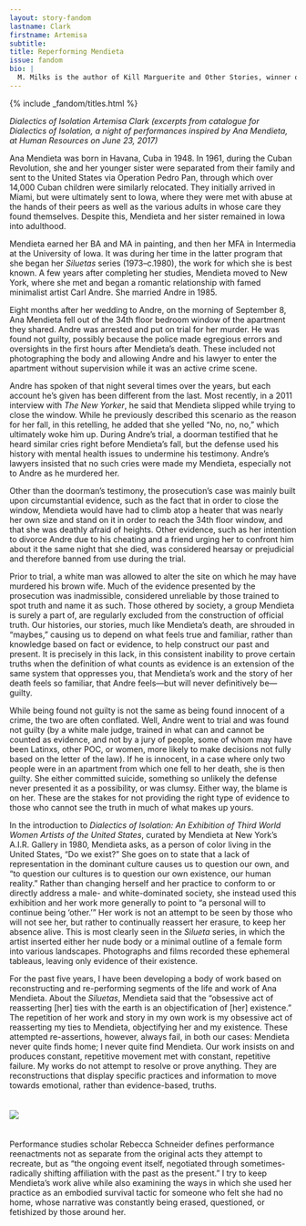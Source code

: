 ```yaml
---
layout: story-fandom
lastname: Clark
firstname: Artemisa
subtitle: 
title: Reperforming Mendieta
issue: fandom
bio: |
  M. Milks is the author of Kill Marguerite and Other Stories, winner of the 2015 Devil’s Kitchen Reading Award in Fiction and a Lambda Literary Award finalist; as well as three chapbooks, most recently The Feels, an exploration of fan fiction and affect. They are editor of The &NOW Awards 3: The Best Innovative Writing, 2011-2013 and co-editor of Asexualities: Feminist and Queer Perspectives.
---
```




<style>

.section-intro {
    background: url('{{ site.baseurl }}/assets/images/issues/02_fandom/clark-artemisa-reperforming-ana-mendieta-MattSavitsky9.jpg') no-repeat;
        background-size: cover;
    background-position: center;

}
 
 p img {
    margin: 1.5em 0;
 }

</style>

<div class="section-intro section">
    <div class="inner-section-wrapper">{% include _fandom/titles.html %}</div>

</div><!-- /section-intro -->

<div class="section-intro-text section">
    <div class="inner-section-wrapper">
    <div class="text-wrapper"><p><i>Dialectics of Isolation
Artemisa Clark
(excerpts from catalogue for Dialectics of Isolation, a night of performances inspired by Ana Mendieta, at Human Resources on June 23, 2017)</i></p></div></div>
</div><!-- /section-main -->

<div class="section-essay-preface section">
    <div class="inner-section-wrapper">
    <div class="text-wrapper">
    	<p>Ana Mendieta was born in Havana, Cuba in 1948. In 1961, during the Cuban Revolution, she and her younger sister were separated from their family and sent to the United States via Operation Pedro Pan, through which over 14,000 Cuban children were similarly relocated. They initially arrived in Miami, but were ultimately sent to Iowa, where they were met with abuse at the hands of their peers as well as the various adults in whose care they found themselves. Despite this, Mendieta and her sister remained in Iowa into adulthood.</p>

<p>Mendieta earned her BA and MA in painting, and then her MFA in Intermedia at the University of Iowa. It was during her time in the latter program that she began her <i>Siluetas</i> series (1973&ndash;c.1980), the work for which she is best known. A few years after completing her studies, Mendieta moved to New York, where she met and began a romantic relationship with famed minimalist artist Carl Andre. She married Andre in 1985. </p>

<p>Eight months after her wedding to Andre, on the morning of September 8, Ana Mendieta fell out of the 34th floor bedroom window of the apartment they shared. Andre was arrested and put on trial for her murder. He was found not guilty, possibly because the police made egregious errors and oversights in the first hours after Mendieta’s death. These included not photographing the body and allowing Andre and his lawyer to enter the apartment without supervision while it was an active crime scene. </p>

<p>Andre has spoken of that night several times over the years, but each account he’s given has been different from the last. Most recently, in a 2011 interview with <i>The New Yorker</i>, he said that Mendieta slipped while trying to close the window. While he previously described this scenario as the reason for her fall, in this retelling, he added that she yelled “No, no, no,” which ultimately woke him up. During Andre’s trial, a doorman testified that he heard similar cries right before Mendieta’s fall, but the defense used his history with mental health issues to undermine his testimony. Andre’s lawyers insisted that no such cries were made my Mendieta, especially not to Andre as he murdered her.</p>

<p>Other than the doorman’s testimony, the prosecution’s case was mainly built upon circumstantial evidence, such as the fact that in order to close the window, Mendieta would have had to climb atop a heater that was nearly her own size and stand on it in order to reach the 34th floor window, and that she was deathly afraid of heights. Other evidence, such as her intention to divorce Andre due to his cheating and a friend urging her to confront him about it the same night that she died, was considered hearsay or prejudicial and therefore banned from use during the trial. </p>

<p>Prior to trial, a white man was allowed to alter the site on which he may have murdered his brown wife. Much of the evidence presented by the prosecution was inadmissible, considered unreliable by those trained to spot truth and name it as such. Those othered by society, a group Mendieta is surely a part of, are regularly excluded from the construction of official truth. Our histories, our stories, much like Mendieta’s death, are shrouded in “maybes,” causing us to depend on what feels true and familiar, rather than knowledge based on fact or evidence, to help construct our past and present. It is precisely in this lack, in this consistent inability to prove certain truths when the definition of what counts as evidence is an extension of the same system that oppresses you, that Mendieta’s work and the story of her death feels so familiar, that Andre feels&mdash;but will never definitively be&mdash;guilty.</p>

<p>While being found not guilty is not the same as being found innocent of a crime, the two are often conflated. Well, Andre went to trial and was found not guilty (by a white male judge, trained in what can and cannot be counted as evidence, and not by a jury of people, some of whom may have been Latinxs, other POC, or women, more likely to make decisions not fully based on the letter of the law). If he is innocent, in a case where only two people were in an apartment from which one fell to her death, she is then guilty. She either committed suicide, something so unlikely the defense never presented it as a possibility, or was clumsy. Either way, the blame is on her. These are the stakes for not providing the right type of evidence to those who cannot see the truth in much of what makes up yours.</p>

<p>In the introduction to <i>Dialectics of Isolation: An Exhibition of Third World Women Artists of the United States</i>, curated by Mendieta at New York’s A.I.R. Gallery in 1980, Mendieta asks, as a person of color living in the United States, “Do we exist?” She goes on to state that a lack of representation in the dominant culture causes us to question our own, and “to question our cultures is to question our own existence, our human reality.” Rather than changing herself and her practice to conform to or directly address a male- and white-dominated society, she instead used this exhibition and her work more generally to point to “a personal will to continue being ‘other.’” Her work is not an attempt to be seen by those who will not see her, but rather to continually reassert her erasure, to keep her absence alive. This is most clearly seen in the <i>Silueta</i> series, in which the artist inserted either her nude body or a minimal outline of a female form into various landscapes. Photographs and films recorded these ephemeral tableaus, leaving only evidence of their existence. </p>

<p>For the past five years, I have been developing a body of work based on reconstructing and re-performing segments of the life and work of Ana Mendieta. About the <i>Siluetas</i>, Mendieta said that the “obsessive act of reasserting [her] ties with the earth is an objectification of [her] existence.” The repetition of her work and story in my own work is my obsessive act of reasserting my ties to Mendieta, objectifying her and my existence. These attempted re-assertions, however, always fail, in both our cases: Mendieta never quite finds home; I never quite find Mendieta.  Our work insists on and produces constant, repetitive movement met with constant, repetitive failure. My works do not attempt to resolve or prove anything. They are reconstructions that display specific practices and information to move towards emotional, rather than evidence-based, truths.</p>


<p> <img src="{{ site.baseurl }}/assets/images/issues/02_fandom/clark-artemisa-reperforming-ana-mendieta-MattSavitsky6.jpg"></p>

<p>Performance studies scholar Rebecca Schneider defines performance reenactments not as separate from the original acts they attempt to recreate, but as “the ongoing event itself, negotiated through sometimes-radically shifting affiliation with the past as the present.” I try to keep Mendieta’s work alive while also examining the ways in which she used her practice as an embodied survival tactic for someone who felt she had no home, whose narrative was constantly being erased, questioned, or fetishized by those around her.</p>


</div>
</div>
</div><!-- /section-essay-preface -->

